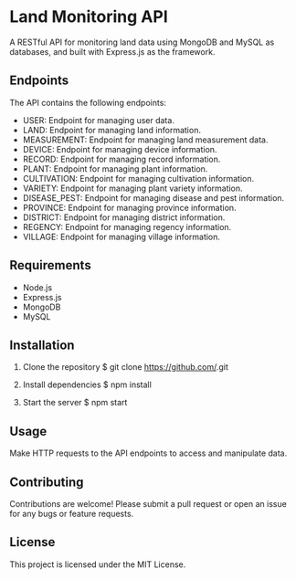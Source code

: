 # Land Monitoring API

A RESTful API for monitoring land data using MongoDB and MySQL as databases, and built with Express.js as the framework.

## Endpoints

The API contains the following endpoints:

- USER: Endpoint for managing user data.
- LAND: Endpoint for managing land information.
- MEASUREMENT: Endpoint for managing land measurement data.
- DEVICE: Endpoint for managing device information.
- RECORD: Endpoint for managing record information.
- PLANT: Endpoint for managing plant information.
- CULTIVATION: Endpoint for managing cultivation information.
- VARIETY: Endpoint for managing plant variety information.
- DISEASE_PEST: Endpoint for managing disease and pest information.
- PROVINCE: Endpoint for managing province information.
- DISTRICT: Endpoint for managing district information.
- REGENCY: Endpoint for managing regency information.
- VILLAGE: Endpoint for managing village information.

## Requirements

- Node.js
- Express.js
- MongoDB
- MySQL

## Installation

1. Clone the repository
   $ git clone https://github.com/<repo-name>.git

2. Install dependencies
   $ npm install

3. Start the server
   $ npm start

## Usage

Make HTTP requests to the API endpoints to access and manipulate data.

## Contributing

Contributions are welcome! Please submit a pull request or open an issue for any bugs or feature requests.

## License

This project is licensed under the MIT License.
